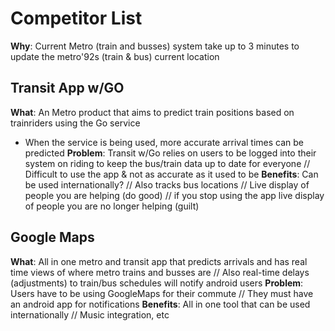 # Competitor List

**Why**: Current Metro (train and busses) system take up to 3 minutes to update the metro\'92s (train & bus) current location

## Transit App w/GO
**What**: An Metro product that aims to predict train positions based on trainriders using the Go service
- When the service is being used, more accurate arrival times can be predicted
**Problem**: Transit w/Go relies on users to be logged into their system on riding to keep the bus/train data up to date for everyone // Difficult to use the app & not as accurate as it used to be
**Benefits**: Can be used internationally? // Also tracks bus locations // Live display of people you are helping (do good) // if you stop using the app live display of people you are no longer helping (guilt)

## Google Maps
**What**: All in one metro and transit app that predicts arrivals and has real time views of where metro trains and busses are // Also real-time delays (adjustments) to train/bus schedules will notify android users
**Problem**: Users have to be using GoogleMaps for their commute // They must have an android app for notifications
**Benefits**: All in one tool that can be used internationally // Music integration, etc
